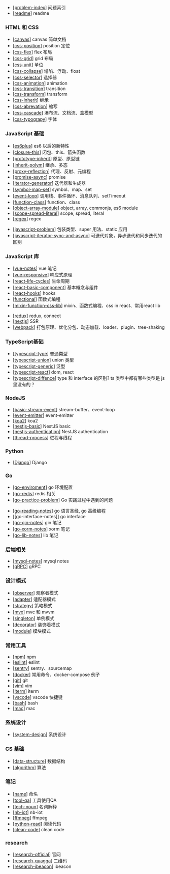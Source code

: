 - [[problem-index]] 问题索引
- [[readme]] readme

### HTML 和 CSS

- [[canvas]] canvas 简单文档
- [[css-position]] position 定位
- [[css-flex]] flex 布局
- [[css-grid]] grid 布局
- [[css-unit]] 单位
- [[css-collapse]] 塌陷、浮动、float
- [[css-selector]] 选择器
- [[css-animation]] animation
- [[css-transition]] transition
- [[css-transform]] transform
- [[css-inherit]] 继承
- [[css-abrevation]] 缩写
- [[css-cascade]] 瀑布流、文档流、盒模型
- [[css-typograpy]] 字体
<!-- - [[css-deadzone]] 有趣但不常用的属性 -->
<!-- - [[css-inline-element-baseline]] CSS 行内元素的 baseline 是怎么定义的？ -->
<!-- - [[css-problem]] 1px问题、幽灵空白节点、@import的缺陷 -->
<!-- - [[css-implement]] 跑马灯、拖拽跟随 -->

### JavaScript 基础

- [[es6plus]] es6 以后的新特性
- [[closure-this]] 闭包、this、箭头函数
- [[prototype-inherit]] 原型、原型链
- [[inherit-polym]] 继承、多态
- [[proxy-reflection]] 代理、反射、元编程
- [[promise-async]] promise
- [[iterator-generator]] 迭代器和生成器
- [[symbol-map-set]] symbol、map、set
- [[event-loop]] 调用栈、事件循环、消息队列、setTimeout
- [[function-class]] function、class
- [[object-array-module]] object, array, commonjs, es6 module
- [[scope-spread-literal]] scope, spread, literal
- [[regex]] regex
<!-- - 宏任务微任务 -->
- [[javascript-problem]] 包装类型、super 用法、static 应用
- [[javascript-iterator-sync-and-async]] 可迭代对象，异步迭代和同步迭代的区别

### JavaScript 库

- [[vue-notes]] vue 笔记
- [[vue-responsive]] 响应式原理
- [[react-life-cycles]] 生命周期
- [[react-basic-component]] 基本概念与组件
- [[react-hooks]] hooks
- [[functional]] 函数式编程
- [[mixin-function-css-lib]] mixin、函数式编程、css in react、常用react lib
<!-- - [[react-virtual-dom]] 虚拟 dom -->
<!-- - [[react-fiber]] react fiber -->
<!-- - [[react-router]] router -->
- [[redux]] redux, connect
- [[nextjs]] SSR
- [[webpack]] 打包原理、优化分包、动态加载、loader、plugin、tree-shaking

<!-- ### JavaScript 实现 -->

<!-- - [[implement-lib]] 函数实现：debounce, throttle, bind, promise, deepcopy, async -->
<!-- - [[implement-inherice]]继承实现：prototype, object.create, object.setPrototype, class -->
<!-- - [[implement-mvvm]] 自己实现一个 mvvm -->
  
### TypeScript基础

- [[typescript-type]] 普通类型
- [[typescript-union]] union 类型
- [[typescript-generic]] 泛型
- [[typescript-react]] dom, react
- [[typescript-diffence]] type 和 interface 的区别? ts 类型中都有哪些类型是 js 里没有的？

### NodeJS

- [[basic-stream-event]] stream-buffer、event-loop
- [[event-emitter]] event-emitter
- [[koa2]] koa2
- [[nestjs-basic]] NestJS basic
- [[nestjs-authentication]] NestJS authentication
- [[thread-process]] 进程与线程
<!-- - 怎么实现多进程、线程池、进程间通信、websocket 心跳包 -->

### Python

- [[Django]] Django

### Go

- [[go-enviroment]] go 环境配置
- [[go-redis]] redis 相关
- [[go-practice-problem]] Go 实践过程中遇到的问题
<!-- - [[go-practice-notes]] 实践笔记 -->
- [[go-reading-notes]] go 语言圣经, go 高级编程
- [[go-interface-notes]] go interface
- [[go-gin-notes]] gin 笔记
- [[go-xorm-notes]] xorm 笔记
- [[go-lib-notes]] lib 笔记

### 后端相关

- [[mysql-notes]] mysql notes
- [[gRPC]] gRPC

### 设计模式

- [[observer]] 观察者模式
- [[adapter]] 适配器模式
- [[strategy]] 策略模式
- [[mvx]] mvc 和 mvvm
- [[singleton]] 单例模式
- [[decorator]] 装饰着模式
- [[module]] 模块模式
<!-- - 行为代理模式 -->

### 常用工具

- [[npm]] npm
- [[eslint]] eslint
- [[sentry]] sentry、sourcemap
- [[docker]] 常用命令、docker-compose 例子
- [[git]] git
- [[vim]] vim
- [[iterm]] iterm
- [[vscode]] vscode 快捷键
- [[bash]] bash
- [[mac]] mac

### 系统设计

- [[system-design]] 系统设计

### CS 基础

- [[data-structure]] 数据结构
- [[algorithm]] 算法
<!-- - leetcode -->

### 笔记

- [[name]] 命名
- [[tool-qa]] 工具使用QA
- [[tech-noun]] 名词解释
- [[nb-iot]] nb-iot
- [[ffmpeg]] ffmpeg
- [[python-read]] 阅读代码
- [[clean-code]] clean code
<!-- - [[front-end-development]] 前端发展 -->

### research

- [[research-official]] 官网
- [[research-quagga]] 二维码
- [[research-ibeacon]] ibeacon

[//begin]: # "Autogenerated link references for markdown compatibility"
[problem-index]: problem-index "Problem Index"
[readme]: readme "Readme"
[canvas]: canvas "Canvas"
[css-position]: css-position "Css Position"
[css-flex]: css-flex "Css Flex"
[css-grid]: css-grid "Css Grid"
[css-unit]: css-unit "Css Unit"
[css-collapse]: css-collapse "Css Collapse"
[css-selector]: css-selector "Css Selector"
[css-animation]: css-animation "Css Animation"
[css-transition]: css-transition "Css Transition"
[css-transform]: css-transform "Css Transform"
[css-inherit]: css-inherit "Css Inherit"
[css-abrevation]: css-abrevation "Css Abrevation"
[css-cascade]: css-cascade "Css Cascade"
[css-typograpy]: css-typograpy "Css Typograpy"
[es6plus]: es6plus "Es6plus"
[closure-this]: closure-this "Closure This"
[prototype-inherit]: prototype-inherit "Prototype Inherit"
[inherit-polym]: inherit-polym "Inherit Polym"
[proxy-reflection]: proxy-reflection "Proxy Reflection"
[promise-async]: promise-async "Promise Async"
[iterator-generator]: iterator-generator "Iterator Generator"
[symbol-map-set]: symbol-map-set "Symbol Map Set"
[event-loop]: event-loop "Event Loop"
[function-class]: function-class "Function Class"
[object-array-module]: object-array-module "Object Array Module"
[scope-spread-literal]: scope-spread-literal "Scope Spread Literal"
[regex]: regex "Regex"
[javascript-problem]: javascript-problem "Javascript Problem"
[javascript-iterator-sync-and-async]: javascript-iterator-sync-and-async "Javascript Iterator Sync and Async"
[vue-notes]: vue-notes "Vue Notes"
[vue-responsive]: vue-responsive "Vue Responsive"
[react-life-cycles]: react-life-cycles "React Life Cycles"
[react-basic-component]: react-basic-component "React Basic Component"
[react-hooks]: react-hooks "React Hooks"
[functional]: functional "Functional"
[mixin-function-css-lib]: mixin-function-css-lib "Mixin Function Css Lib"
[redux]: redux "Redux"
[nextjs]: nextjs "Nextjs"
[webpack]: webpack "Webpack"
[typescript-type]: typescript-type "Typescript Type"
[typescript-union]: typescript-union "Typescript Union"
[typescript-generic]: typescript-generic "Typescript Generic"
[typescript-react]: typescript-react "Typescript React"
[typescript-diffence]: typescript-diffence "Typescript Diffence"
[basic-stream-event]: basic-stream-event "Basic Stream Event"
[event-emitter]: event-emitter "Event Emitter"
[koa2]: koa2 "Koa2"
[nestjs-basic]: nestjs-basic "Nestjs Basic"
[nestjs-authentication]: nestjs-authentication "Nestjs Authentication"
[thread-process]: thread-process "Thread Process"
[Django]: django "Django"
[go-enviroment]: go-enviroment "Go Enviroment"
[go-redis]: go-redis "Go Redis"
[go-practice-problem]: go-practice-problem "Go Practice Problem"
[go-reading-notes]: go-reading-notes "Go Reading Notes"
[go-gin-notes]: go-gin-notes "Go Gin Notes"
[go-xorm-notes]: go-xorm-notes "Go Xorm Notes"
[go-lib-notes]: go-lib-notes "Go Lib Notes"
[mysql-notes]: mysql-notes "Mysql Notes"
[gRPC]: grpc "GRPC"
[observer]: observer "Observer"
[adapter]: adapter "Adapter"
[strategy]: strategy "Strategy"
[mvx]: mvx "Mvx"
[singleton]: singleton "Singleton"
[decorator]: decorator "Decorator"
[module]: module "Module"
[npm]: npm "Npm"
[eslint]: eslint "Eslint"
[sentry]: sentry "Sentry"
[docker]: docker "Docker"
[git]: git "Git"
[vim]: vim "Vim"
[iterm]: iterm "Iterm"
[vscode]: vscode "Vscode"
[bash]: bash "Bash"
[mac]: mac "Mac"
[system-design]: system-design "System Design"
[data-structure]: data-structure "Data-structure"
[algorithm]: algorithm "Algorithm"
[name]: name "Name"
[tool-qa]: tool-qa "Tool Qa"
[tech-noun]: tech-noun "Tech Noun"
[nb-iot]: nb-iot "Nb-iot"
[ffmpeg]: ffmpeg "Ffmpeg"
[python-read]: python-read "Python Read"
[clean-code]: clean-code "Clean Code"
[research-official]: research-official "Research Official"
[research-quagga]: research-quagga "Research Quagga"
[research-ibeacon]: research-ibeacon "Research Ibeacon"
[//end]: # "Autogenerated link references"